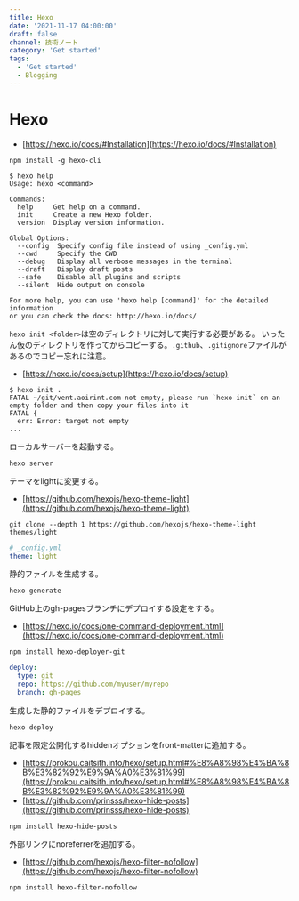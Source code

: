 ```yaml
---
title: Hexo
date: '2021-11-17 04:00:00'
draft: false
channel: 技術ノート
category: 'Get started'
tags:
  - 'Get started'
  - Blogging
---
```

# Hexo

- [https://hexo.io/docs/#Installation](https://hexo.io/docs/#Installation)

```shell
npm install -g hexo-cli
```

```shell
$ hexo help
Usage: hexo <command>

Commands:
  help     Get help on a command.
  init     Create a new Hexo folder.
  version  Display version information.

Global Options:
  --config  Specify config file instead of using _config.yml
  --cwd     Specify the CWD
  --debug   Display all verbose messages in the terminal
  --draft   Display draft posts
  --safe    Disable all plugins and scripts
  --silent  Hide output on console

For more help, you can use 'hexo help [command]' for the detailed information
or you can check the docs: http://hexo.io/docs/
```

`hexo init <folder>`は空のディレクトリに対して実行する必要がある。
いったん仮のディレクトリを作ってからコピーする。`.github`、`.gitignore`ファイルがあるのでコピー忘れに注意。

- [https://hexo.io/docs/setup](https://hexo.io/docs/setup)

```shell
$ hexo init .
FATAL ~/git/vent.aoirint.com not empty, please run `hexo init` on an empty folder and then copy your files into it
FATAL {
  err: Error: target not empty
...
```

ローカルサーバーを起動する。

```shell
hexo server
```

テーマをlightに変更する。

- [https://github.com/hexojs/hexo-theme-light](https://github.com/hexojs/hexo-theme-light)

```shell
git clone --depth 1 https://github.com/hexojs/hexo-theme-light themes/light
```

```yaml
# _config.yml
theme: light
```

静的ファイルを生成する。

```shell
hexo generate
```

GitHub上のgh-pagesブランチにデプロイする設定をする。

- [https://hexo.io/docs/one-command-deployment.html](https://hexo.io/docs/one-command-deployment.html)

```shell
npm install hexo-deployer-git
```

```yaml
deploy:
  type: git
  repo: https://github.com/myuser/myrepo
  branch: gh-pages
```

生成した静的ファイルをデプロイする。

```shell
hexo deploy
```


記事を限定公開化するhiddenオプションをfront-matterに追加する。

- [https://prokou.caitsith.info/hexo/setup.html#%E8%A8%98%E4%BA%8B%E3%82%92%E9%9A%A0%E3%81%99](https://prokou.caitsith.info/hexo/setup.html#%E8%A8%98%E4%BA%8B%E3%82%92%E9%9A%A0%E3%81%99)
- [https://github.com/prinsss/hexo-hide-posts](https://github.com/prinsss/hexo-hide-posts)

```shell
npm install hexo-hide-posts
```

外部リンクにnoreferrerを追加する。

- [https://github.com/hexojs/hexo-filter-nofollow](https://github.com/hexojs/hexo-filter-nofollow)

```
npm install hexo-filter-nofollow
```
